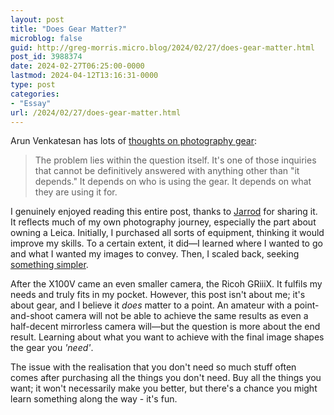 ```yaml
---
layout: post
title: "Does Gear Matter?"
microblog: false
guid: http://greg-morris.micro.blog/2024/02/27/does-gear-matter.html
post_id: 3988374
date: 2024-02-27T06:25:00-0000
lastmod: 2024-04-12T13:16:31-0000
type: post
categories:
- "Essay"
url: /2024/02/27/does-gear-matter.html
---
```

Arun Venkatesan has lots of [thoughts on photography gear](https://arun.is/blog/does-gear-matter/):

> The problem lies within the question itself. It's one of those inquiries that cannot be definitively answered with anything other than "it depends." It depends on who is using the gear. It depends on what they are using it for.

I genuinely enjoyed reading this entire post, thanks to [Jarrod](https://jb.heydingus.net/2024/02/26/does-gear-matter.html) for sharing it. It reflects much of my own photography journey, especially the part about owning a Leica. Initially, I purchased all sorts of equipment, thinking it would improve my skills. To a certain extent, it did—I learned where I wanted to go and what I wanted my images to convey. Then, I scaled back, seeking [something simpler](/2022/06/01/keep-it-simple.html).

After the X100V came an even smaller camera, the Ricoh GRiiiX. It fulfils my needs and truly fits in my pocket. However, this post isn't about me; it's about gear, and I believe it *does* matter to a point. An amateur with a point-and-shoot camera will not be able to achieve the same results as even a half-decent mirrorless camera will—but the question is more about the end result. Learning about what you want to achieve with the final image shapes the gear you *'need'*.

The issue with the realisation that you don't need so much stuff often comes after purchasing all the things you don't need. Buy all the things you want; it won't necessarily make you better, but there's a chance you might learn something along the way - it's fun.
